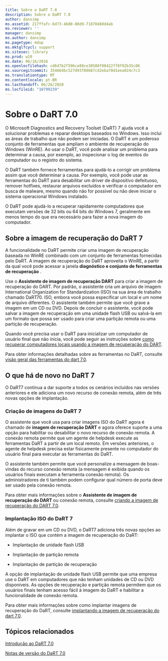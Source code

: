 ```yaml
---
title: Sobre o DaRT 7.0
description: Sobre o DaRT 7.0
author: dansimp
ms.assetid: 217ffafc-6d73-4b80-88d9-71870460d4ab
ms.reviewer: ''
manager: dansimp
ms.author: dansimp
ms.pagetype: mdop
ms.mktglfcycl: support
ms.sitesec: library
ms.prod: w10
ms.date: 06/16/2016
ms.openlocfilehash: cd647b2f596ce88ce38580f08422ff8f92b35c06
ms.sourcegitcommit: 354664bc527d93f80687cd2eba70d1eea024c7c3
ms.translationtype: MT
ms.contentlocale: pt-BR
ms.lasthandoff: 06/26/2020
ms.locfileid: "10799239"
---
```

# Sobre o DaRT 7.0


O Microsoft Diagnostics and Recovery Toolset (DaRT) 7 ajuda você a solucionar problemas e reparar desktops baseados no Windows. Isso inclui as áreas de trabalho que não podem ser iniciadas. O DaRT é um poderoso conjunto de ferramentas que ampliam o ambiente de recuperação do Windows (WinRE). Ao usar o DaRT, você pode analisar um problema para determinar a causa, por exemplo, ao inspecionar o log de eventos do computador ou o registro do sistema.

O DaRT também fornece ferramentas para ajudá-lo a corrigir um problema assim que você determinar a causa. Por exemplo, você pode usar as ferramentas do DaRT para desabilitar um driver de dispositivo defeituoso, remover hotfixes, restaurar arquivos excluídos e verificar o computador em busca de malware, mesmo quando não for possível ou não deve iniciar o sistema operacional Windows instalado.

O DaRT pode ajudá-lo a recuperar rapidamente computadores que executam versões de 32 bits ou 64 bits do Windows 7, geralmente em menos tempo do que era necessário para fazer a nova imagem do computador.

## Sobre a imagem de recuperação do DaRT 7


A funcionalidade no DaRT permite criar uma imagem de recuperação baseada no WinRE combinado com um conjunto de ferramentas fornecidas pelo DaRT. A imagem de recuperação do DaRT aproveita o WinRE, a partir da qual você pode acessar a janela **diagnóstico e conjunto de ferramentas de recuperação** .

Use o **Assistente de imagem de recuperação DART** para criar a imagem de recuperação do DART. Por padrão, o assistente cria um arquivo de imagem International Organization for Standardization (ISO) na sua área de trabalho chamado DaRT70. ISO, embora você possa especificar um local e um nome de arquivo diferentes. O assistente também permite que você grave a imagem em um CD ou DVD. Depois de concluir o assistente, você pode salvar a imagem de recuperação em uma unidade flash USB ou salvá-la em um formato que possa ser usado para criar uma partição remota ou uma partição de recuperação.

Quando você precisa usar o DaRT para inicializar um computador de usuário final que não inicia, você pode seguir as instruções sobre [como recuperar computadores locais usando a imagem de recuperação do DART](how-to-recover-local-computers-using-the-dart-recovery-image-dart-7.md).

Para obter informações detalhadas sobre as ferramentas no DaRT, consulte [visão geral das ferramentas do dart 7,0](overview-of-the-tools-in-dart-70-new-ia.md).

## <a href="" id="what-s-new-in-dart-7"></a>O que há de novo no DaRT 7


O DaRT7 continua a dar suporte a todos os cenários incluídos nas versões anteriores e ele adiciona um novo recurso de conexão remota, além de três novas opções de implantação.

### Criação de imagens do DaRT 7

O assistente que você usa para criar imagens ISO do DaRT agora é chamado de **imagem de recuperação DART** e agora oferece suporte a uma opção para habilitar ou desabilitar o novo recurso de conexão remota. A conexão remota permite que um agente de helpdesk execute as ferramentas DaRT a partir de um local remoto. Em versões anteriores, o agente de helpdesk precisa estar fisicamente presente no computador do usuário final para executar as ferramentas do DaRT.

O assistente também permite que você personalize a mensagem de boas-vindas do recurso conexão remota (a mensagem é exibida quando os usuários finais executam a ferramenta conexão remota). Os administradores de ti também podem configurar qual número de porta deve ser usado pela conexão remota.

Para obter mais informações sobre o **Assistente de imagem de recuperação do DART** ou conexão remota, consulte [criando a imagem de recuperação do DART 7,0](creating-the-dart-70-recovery-image-dart-7.md).

### Implantação ISO do DaRT 7

Além de gravar em um CD ou DVD, o DaRT7 adiciona três novas opções ao implantar o ISO que contém a imagem de recuperação do DaRT:

-   Implantação de unidade flash USB

-   Implantação de partição remota

-   Implantação de partição de recuperação

A opção de implantação de unidade flash USB permite que uma empresa use o DaRT em computadores que não tenham unidades de CD ou DVD disponíveis. As opções de recuperação e partição remota permitem que os usuários finais tenham acesso fácil à imagem do DaRT e habilitar a funcionalidade de conexão remota.

Para obter mais informações sobre como implantar imagens de recuperação do DaRT, consulte [implantando a imagem de recuperação do dart 7,0](deploying-the-dart-70-recovery-image-dart-7.md).

## Tópicos relacionados


[Introdução ao DaRT 7.0](getting-started-with-dart-70-new-ia.md)

[Notas de versão do DaRT 7.0](release-notes-for-dart-70-new-ia.md)

 

 





